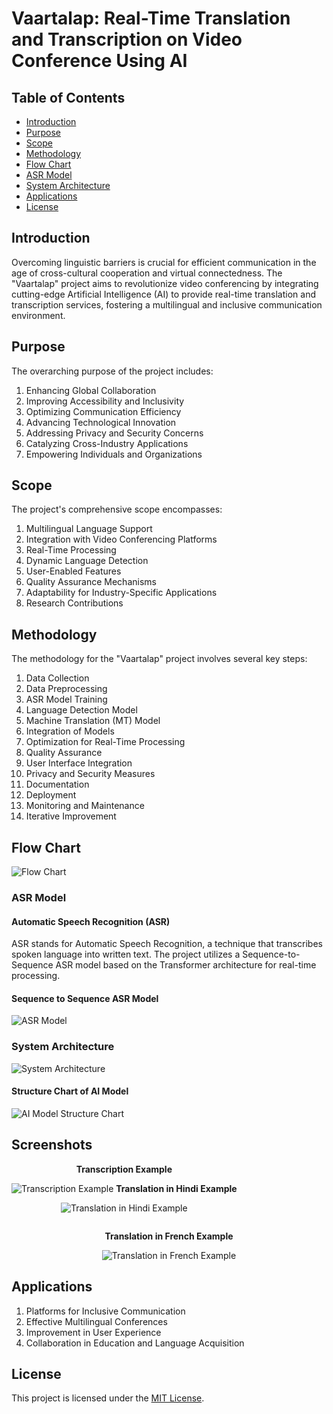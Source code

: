 # Vaartalap: Real-Time Translation and Transcription on Video Conference Using AI

## Table of Contents

- [Introduction](#introduction)
- [Purpose](#purpose)
- [Scope](#scope)
- [Methodology](#methodology)
- [Flow Chart](#flow-chart)
- [ASR Model](#asr-model)
- [System Architecture](#system-architecture)
- [Applications](#applications)
- [License](#license)

## Introduction

Overcoming linguistic barriers is crucial for efficient communication in the age of cross-cultural cooperation and virtual connectedness. The "Vaartalap" project aims to revolutionize video conferencing by integrating cutting-edge Artificial Intelligence (AI) to provide real-time translation and transcription services, fostering a multilingual and inclusive communication environment.

## Purpose

The overarching purpose of the project includes:

1. Enhancing Global Collaboration
2. Improving Accessibility and Inclusivity
3. Optimizing Communication Efficiency
4. Advancing Technological Innovation
5. Addressing Privacy and Security Concerns
6. Catalyzing Cross-Industry Applications
7. Empowering Individuals and Organizations

## Scope

The project's comprehensive scope encompasses:

1. Multilingual Language Support
2. Integration with Video Conferencing Platforms
3. Real-Time Processing
4. Dynamic Language Detection
5. User-Enabled Features
6. Quality Assurance Mechanisms
7. Adaptability for Industry-Specific Applications
8. Research Contributions

## Methodology

The methodology for the "Vaartalap" project involves several key steps:

1. Data Collection
2. Data Preprocessing
3. ASR Model Training
4. Language Detection Model
5. Machine Translation (MT) Model
6. Integration of Models
7. Optimization for Real-Time Processing
8. Quality Assurance
9. User Interface Integration
10. Privacy and Security Measures
11. Documentation
12. Deployment
13. Monitoring and Maintenance
14. Iterative Improvement

## Flow Chart

![Flow Chart](https://github.com/kunalkashyap-1/vaartalap/blob/master/my-app/images/FlowChart.png?raw=true)


### ASR Model

#### Automatic Speech Recognition (ASR)

ASR stands for Automatic Speech Recognition, a technique that transcribes spoken language into written text. The project utilizes a Sequence-to-Sequence ASR model based on the Transformer architecture for real-time processing.

#### Sequence to Sequence ASR Model

![ASR Model](https://github.com/kunalkashyap-1/vaartalap/blob/master/my-app/images/ASRmodel.png?raw=true)


### System Architecture


![System Architecture](https://github.com/kunalkashyap-1/vaartalap/blob/master/my-app/images/systemArchitecture.png?raw=true)



#### Structure Chart of AI Model

![AI Model Structure Chart](https://github.com/kunalkashyap-1/vaartalap/blob/master/my-app/images/img15.jpg?raw=true)

## Screenshots

<div style="display: flex; justify-content: space-between;">
<span style="margin-right: 5px; text-align: center;">
<strong>  Transcription Example</strong>

![Transcription Example](https://github.com/kunalkashyap-1/vaartalap/blob/master/my-app/images/transcription.png?raw=true)
</span>
<span style="text-align: center;">
<strong>  Translation in Hindi Example</strong>

![Translation in Hindi Example](https://github.com/kunalkashyap-1/vaartalap/blob/master/my-app/images/translateHindi.png?raw=true)
</span>
</div>

<div style="width: 100%; text-align: center;">

<strong> Translation in French Example</strong> 

![Translation in French Example](https://github.com/kunalkashyap-1/vaartalap/blob/master/my-app/images/translateFrench.png?raw=true)

</div>

## Applications

1. Platforms for Inclusive Communication
2. Effective Multilingual Conferences
3. Improvement in User Experience
4. Collaboration in Education and Language Acquisition

## License

This project is licensed under the [MIT License](./LICENSE).
